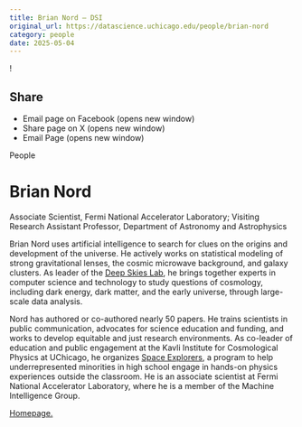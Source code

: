 ```yaml
---
title: Brian Nord – DSI
original_url: https://datascience.uchicago.edu/people/brian-nord
category: people
date: 2025-05-04
---
```


<!-- Table-like structure detected -->

!

## Share

* Email page on Facebook (opens new window)
* Share page on X (opens new window)
* Email Page (opens new window)

<!-- Table-like structure detected -->

People

# Brian Nord

Associate Scientist, Fermi National Accelerator Laboratory; Visiting Research Assistant Professor, Department of Astronomy and Astrophysics

Brian Nord uses artificial intelligence to search for clues on the origins and development of the universe. He actively works on statistical modeling of strong gravitational lenses, the cosmic microwave background, and galaxy clusters. As leader of the [Deep Skies Lab](http://www.deepskieslab.com/), he brings together experts in computer science and technology to study questions of cosmology, including dark energy, dark matter, and the early universe, through large-scale data analysis.

Nord has authored or co-authored nearly 50 papers. He trains scientists in public communication, advocates for science education and funding, and works to develop equitable and just research environments. As co-leader of education and public engagement at the Kavli Institute for Cosmological Physics at UChicago, he organizes [Space Explorers](http://kicp.uchicago.edu/education/explorers/), a program to help underrepresented minorities in high school engage in hands-on physics experiences outside the classroom. He is an associate scientist at Fermi National Accelerator Laboratory, where he is a member of the Machine Intelligence Group.

[Homepage.](https://computing.fnal.gov/brian-nord/)